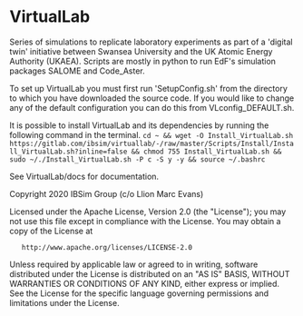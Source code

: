 # VirtualLab

Series of simulations to replicate laboratory experiments as part of a 'digital twin' initiative between Swansea University and the UK Atomic Energy Authority (UKAEA). Scripts are mostly in python to run EdF's simulation packages SALOME and Code_Aster.

To set up VirtualLab you must first run 'SetupConfig.sh' from the directory to which you have downloaded the source code. If you would like to change any of the default configuration you can do this from VLconfig_DEFAULT.sh.

It is possible to install VirtualLab and its dependencies by running the following command in the terminal.
`cd ~ && wget -O Install_VirtualLab.sh https://gitlab.com/ibsim/virtuallab/-/raw/master/Scripts/Install/Install_VirtualLab.sh?inline=false && chmod 755 Install_VirtualLab.sh && sudo ~/./Install_VirtualLab.sh -P c -S y -y && source ~/.bashrc`

See VirtualLab/docs for documentation.

   Copyright 2020 IBSim Group (c/o Llion Marc Evans)

   Licensed under the Apache License, Version 2.0 (the "License");
   you may not use this file except in compliance with the License.
   You may obtain a copy of the License at

       http://www.apache.org/licenses/LICENSE-2.0

   Unless required by applicable law or agreed to in writing, software
   distributed under the License is distributed on an "AS IS" BASIS,
   WITHOUT WARRANTIES OR CONDITIONS OF ANY KIND, either express or implied.
   See the License for the specific language governing permissions and
   limitations under the License.
